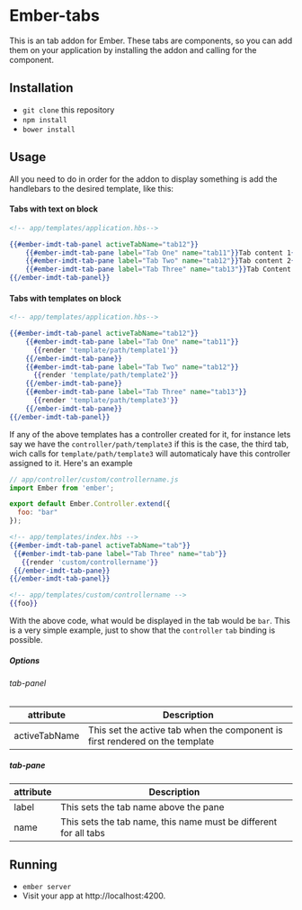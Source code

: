 # Ember-tabs

This is an tab addon for Ember.
These tabs are components, so you can add them on your application by installing the addon and calling for the component.

## Installation

* `git clone` this repository
* `npm install`
* `bower install`

## Usage

All you need to do in order for the addon to display something is add the handlebars to the desired template, like this:

#### Tabs with text on block
```handlebars
<!-- app/templates/application.hbs-->

{{#ember-imdt-tab-panel activeTabName="tab12"}}
    {{#ember-imdt-tab-pane label="Tab One" name="tab11"}}Tab content 1{{/ember-imdt-tab-pane}}
    {{#ember-imdt-tab-pane label="Tab Two" name="tab12"}}Tab content 2{{/ember-imdt-tab-pane}}
    {{#ember-imdt-tab-pane label="Tab Three" name="tab13"}}Tab Content 3{{/ember-imdt-tab-pane}}
{{/ember-imdt-tab-panel}}
```

#### Tabs with templates on block
```handlebars
<!-- app/templates/application.hbs-->

{{#ember-imdt-tab-panel activeTabName="tab12"}}
    {{#ember-imdt-tab-pane label="Tab One" name="tab11"}}
      {{render 'template/path/template1'}}
    {{/ember-imdt-tab-pane}}
    {{#ember-imdt-tab-pane label="Tab Two" name="tab12"}}
      {{render 'template/path/template2'}}
    {{/ember-imdt-tab-pane}}
    {{#ember-imdt-tab-pane label="Tab Three" name="tab13"}}
      {{render 'template/path/template3'}}
    {{/ember-imdt-tab-pane}}
{{/ember-imdt-tab-panel}}
```
 If any of the above templates has a controller created for it, for instance lets say we have the `controller/path/template3`
 if this is the case, the third tab, wich calls for `template/path/template3` will automaticaly have this controller assigned to it.
 Here's an example

 ```javascript
 // app/controller/custom/controllername.js
 import Ember from 'ember';

 export default Ember.Controller.extend({
   foo: "bar"
 });
 ```


 ```handlebars
<!-- app/templates/index.hbs -->
{{#ember-imdt-tab-panel activeTabName="tab"}}
  {{#ember-imdt-tab-pane label="Tab Three" name="tab"}}
    {{render 'custom/controllername'}}
  {{/ember-imdt-tab-pane}}
{{/ember-imdt-tab-panel}}

<!-- app/templates/custom/controllername -->
{{foo}}
```
With the above code, what would be displayed in the tab would be `bar`. This is a very simple example, just to show that the `controller` `tab` binding is possible.

##### Options

###### tab-panel

attribute | Description
----------|------------
activeTabName | This set the active tab when the component is first rendered on the template

##### tab-pane
attribute | Description
----------|------------
label | This sets the tab name above the pane
name | This sets the tab name, this name must be different for all tabs

## Running

* `ember server`
* Visit your app at http://localhost:4200.
